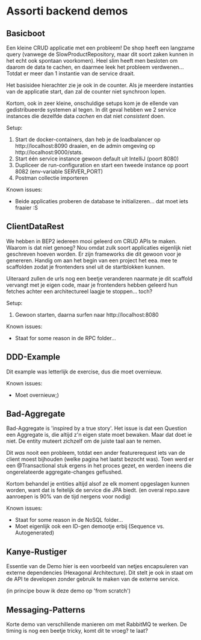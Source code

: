 # Assorti backend demos

## Basicboot

Een kleine CRUD applicatie met een probleem! De shop heeft een langzame query (vanwege de SlowProductRepository, maar
dit soort zaken kunnen in het echt ook spontaan voorkomen). Heel slim heeft men besloten om daarom de data te cachen, en 
daarmee leek het probleem verdwenen... Totdat er meer dan 1 instantie van de service draait.

Het basisidee hierachter zie je ook in de counter. Als je meerdere instanties van de applicatie start, dan zal de counter 
niet synchroon lopen.

Kortom, ook in zeer kleine, onschuldige setups kom je de ellende van gedistribueerde systemen al tegen. In dit geval
hebben we 2 service instances die dezelfde data _cachen_ en dat niet *consistent* doen.

Setup:

1. Start de docker-containers, dan heb je de loadbalancer op http://localhost:8090 draaien, en de admin omgeving op 
   http://localhost:9000/stats.
2. Start één service instance gewoon default uit IntelliJ (poort 8080)
3. Dupliceer de run-configuration en start een tweede instance op poort 8082 (env-variable SERVER_PORT)
4. Postman collectie importeren

Known issues:

* Beide applicaties proberen de database te initializeren... dat moet iets fraaier :S 


## ClientDataRest 

We hebben in BEP2 iedereen mooi geleerd om CRUD APIs te maken. Waarom is dat niet genoeg? Nou omdat zulk soort applicaties
eigenlijk niet geschreven hoeven worden. Er zijn frameworks die dit gewoon voor je genereren. Handig om aan het begin van 
een project het eea. mee te scaffolden zodat je frontenders snel uit de startblokken kunnen.

Uiteraard zullen de urls nog een beetje veranderen naarmate je dit scaffold vervangt met je eigen code, maar je frontenders
hebben geleerd hun fetches achter een architectureel laagje te stoppen... toch?

Setup:

1. Gewoon starten, daarna surfen naar http://localhost:8080

Known issues:

* Staat for some reason in de RPC folder...

## DDD-Example

Dit example was letterlijk de exercise, dus die moet overnieuw.

Known issues:

* Moet overnieuw;)

## Bad-Aggregate

Bad-Aggregate is 'inspired by a true story'. Het issue is dat een Question een Aggregate is, die altijd z'n eigen state moet
bewaken. Maar dat doet ie niet. De entity muteert zichzelf om de juiste taal aan te nemen.

Dit *was* nooit een probleem, totdat een ander featurerequest iets van de client moest bijhouden (welke pagina het laatst bezocht was).
Toen werd er een @Transactional stuk ergens in het proces gezet, en werden ineens die ongerelateerde aggregate-changes geflushed.

Kortom behandel je entities altijd alsof ze elk moment opgeslagen kunnen worden, want dat is feitelijk de service die JPA biedt.
(en overal repo.save aanroepen is 90% van de tijd nergens voor nodig)

Known issues:

* Staat for some reason in de NoSQL folder...
* Moet eigenlijk ook een ID-gen demootje erbij (Sequence vs. Autogenerated)

## Kanye-Rustiger

Essentie van de Demo hier is een voorbeeld van netjes encapsuleren van externe dependencies (Hexagonal Architecture). Dit
stelt je ook in staat om de API te developen zonder gebruik te maken van de externe service.

(in principe bouw ik deze demo op 'from scratch')


## Messaging-Patterns

Korte demo van verschillende manieren om met RabbitMQ te werken. De timing is nog een beetje tricky, komt dit te vroeg? te laat?